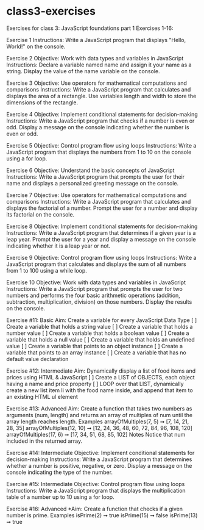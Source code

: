 # class3-exercises
Exercises for class 3: JavaScript foundations part 1 Exercises 1-16:

Exercise 1
Instructions: Write a JavaScript program that displays "Hello, World!" on the console.

Exercise 2
Objective: Work with data types and variables in JavaScript
Instructions: Declare a variable named name and assign it your name as a string. Display the value of the name variable on the console.

Exercise 3
Objective: Use operators for mathematical computations and comparisons
Instructions: Write a JavaScript program that calculates and displays the area of a rectangle. Use variables length and width to store the dimensions of the rectangle.

Exercise 4
Objective: Implement conditional statements for decision-making
Instructions: Write a JavaScript program that checks if a number is even or odd. Display a message on the console indicating whether the number is even or odd.

Exercise 5
Objective: Control program flow using loops
Instructions: Write a JavaScript program that displays the numbers from 1 to 10 on the console using a for loop.

Exercise 6
Objective: Understand the basic concepts of JavaScript
Instructions: Write a JavaScript program that prompts the user for their name and displays a personalized greeting message on the console.

Exercise 7
Objective: Use operators for mathematical computations and comparisons
Instructions: Write a JavaScript program that calculates and displays the factorial of a number. Prompt the user for a number and display its factorial on the console.

Exercise 8
Objective: Implement conditional statements for decision-making
Instructions: Write a JavaScript program that determines if a given year is a leap year. Prompt the user for a year and display a message on the console indicating whether it is a leap year or not.

Exercise 9
Objective: Control program flow using loops
Instructions: Write a JavaScript program that calculates and displays the sum of all numbers from 1 to 100 using a while loop.

Exercise 10
Objective: Work with data types and variables in JavaScript
Instructions: Write a JavaScript program that prompts the user for two numbers and performs the four basic arithmetic operations (addition, subtraction, multiplication, division) on those numbers. Display the results on the console.

Exercise #11: Basic
Aim: Create a variable for every JavaScript Data Type
[ ] Create a variable that holds a string value
[ ] Create a variable that holds a number value
[ ] Create a variable that holds a boolean value
[ ] Create a variable that holds a null value
[ ] Create a variable that holds an undefined value
[ ] Create a variable that points to an object instance
[ ] Create a variable that points to an array instance
[ ] Create a variable that has no default value declaration

Exercise #12: Intermediate
Aim: Dynamically display a list of food items and prices using HTML & JavaScript
[ ] Create a LIST of OBJECTS, each object having a name and price property
[ ] LOOP over that LIST, dynamically create a new list item li with the food name inside, and append that item to an existing HTML ul element

Exercise #13: Advanced
Aim: Create a function that takes two numbers as arguments (num, length) and returns an array of multiples of num until the array length reaches length.
Examples
arrayOfMultiples(7, 5)    ➞    [7, 14, 21, 28, 35]
arrayOfMultiples(12, 10)    ➞    [12, 24, 36, 48, 60, 72, 84, 96, 108, 120]
arrayOfMultiples(17, 6)    ➞    [17, 34, 51, 68, 85, 102]
Notes
Notice that num included in the returned array.

Exercise #14: Intermediate
Objective: Implement conditional statements for decision-making
Instructions: Write a JavaScript program that determines whether a number is positive, negative, or zero. Display a message on the console indicating the type of the number.

Exercise #15: Intermediate
Objective: Control program flow using loops
Instructions: Write a JavaScript program that displays the multiplication table of a number up to 10 using a for loop.

Exercise #16: Advanced
*Aim: Create a function that checks if a given number is prime.
Examples
isPrime(2)    ➞    true
isPrime(15)    ➞    false
isPrime(13)    ➞    true
